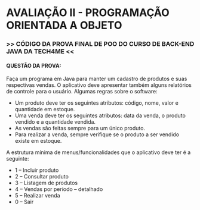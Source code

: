 # AVALIAÇÃO II - PROGRAMAÇÃO ORIENTADA A OBJETO
### >> CÓDIGO DA PROVA FINAL DE POO DO CURSO DE BACK-END JAVA DA TECH4ME << 

#### QUESTÃO DA PROVA:

Faça um programa em Java para manter um cadastro de produtos e suas
respectivas vendas. O aplicativo deve apresentar também alguns relatórios
de controle para o usuário. Algumas regras sobre o software:

- Um produto deve ter os seguintes atributos: código, nome, valor e
quantidade em estoque.
- Uma venda deve ter os seguintes atributos: data da venda, o produto
vendido e a quantidade vendida.
- As vendas são feitas sempre para um único produto.
- Para realizar a venda, sempre verifique se o produto a ser vendido existe
em estoque.

A estrutura mínima de menus/funcionalidades que o aplicativo deve ter é a
seguinte:

- 1 – Incluir produto
- 2 – Consultar produto
- 3 – Listagem de produtos
- 4 – Vendas por período – detalhado
- 5 – Realizar venda
- 0 – Sair
